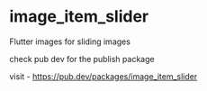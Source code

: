 # image_item_slider
Flutter images for sliding images


check pub dev for the publish package 


visit - https://pub.dev/packages/image_item_slider
